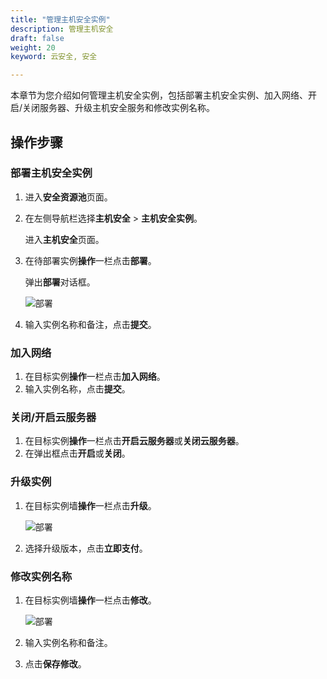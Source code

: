 ```yaml
---
title: "管理主机安全实例"
description: 管理主机安全
draft: false
weight: 20
keyword: 云安全, 安全

---
```


本章节为您介绍如何管理主机安全实例，包括部署主机安全实例、加入网络、开启/关闭服务器、升级主机安全服务和修改实例名称。

## 操作步骤

### 部署主机安全实例

1. 进入**安全资源池**页面。

2. 在左侧导航栏选择**主机安全** > **主机安全实例**。

   进入**主机安全**页面。

3. 在待部署实例**操作**一栏点击**部署**。

   弹出**部署**对话框。 

   ![部署](../../_images/g1.png)

4. 输入实例名称和备注，点击**提交**。

### 加入网络

1. 在目标实例**操作**一栏点击**加入网络**。
2.  输入实例名称，点击**提交**。

### 关闭/开启云服务器

1. 在目标实例**操作**一栏点击**开启云服务器**或**关闭云服务器**。
2. 在弹出框点击**开启**或**关闭**。

### 升级实例

1. 在目标实例墙**操作**一栏点击**升级**。

   ![部署](../../_images/g2.png)

2. 选择升级版本，点击**立即支付**。

### 修改实例名称

1. 在目标实例墙**操作**一栏点击**修改**。

   ![部署](../../_images/g3.png)

2. 输入实例名称和备注。

3. 点击**保存修改**。